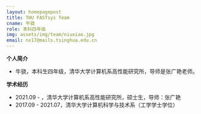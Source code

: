 ```yaml
---
layout: homepagepost
title: THU FASTsys Team
cname: 牛骁
role: 本科四年级
img: assets/img/team/niuxiao.jpg
email: nx17@mails.tsinghua.edu.cn
---
```

**个人简介**
* 牛骁，本科生四年级，清华大学计算机系高性能研究所，导师是张广艳老师。

**学术经历**
* 2021.09 - ，清华大学计算机系高性能研究所，硕士生，导师：张广艳
* 2017.09 - 2021.07，清华大学计算机科学与技术系（工学学士学位）
